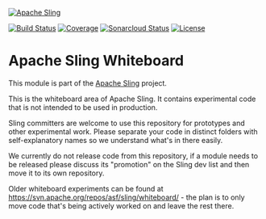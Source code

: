 [![Apache Sling](https://sling.apache.org/res/logos/sling.png)](https://sling.apache.org)

&#32;[![Build Status](https://ci-builds.apache.org/job/Sling/job/modules/job/sling-whiteboard/job/master/badge/icon)](https://ci-builds.apache.org/job/Sling/job/modules/job/sling-whiteboard/job/master/)&#32;[![Coverage](https://sonarcloud.io/api/project_badges/measure?project=apache_sling-whiteboard&metric=coverage)](https://sonarcloud.io/dashboard?id=apache_sling-whiteboard)&#32;[![Sonarcloud Status](https://sonarcloud.io/api/project_badges/measure?project=apache_sling-whiteboard&metric=alert_status)](https://sonarcloud.io/dashboard?id=apache_sling-whiteboard) [![License](https://img.shields.io/badge/License-Apache%202.0-blue.svg)](https://www.apache.org/licenses/LICENSE-2.0)

# Apache Sling Whiteboard

This module is part of the [Apache Sling](https://sling.apache.org) project.

This is the whiteboard area of Apache Sling. It contains experimental code that is not intended to be used in production.

Sling committers are welcome to use this repository for prototypes and other experimental work. Please separate your code in distinct folders with self-explanatory names so we understand what's in there easily.

We currently do not release code from this repository, if a module needs to be released please discuss its "promotion" on the Sling dev list and then move it to its own repository.

Older whiteboard experiments can be found at https://svn.apache.org/repos/asf/sling/whiteboard/ - the plan is to only move code that's being actively worked on and leave the rest there.
